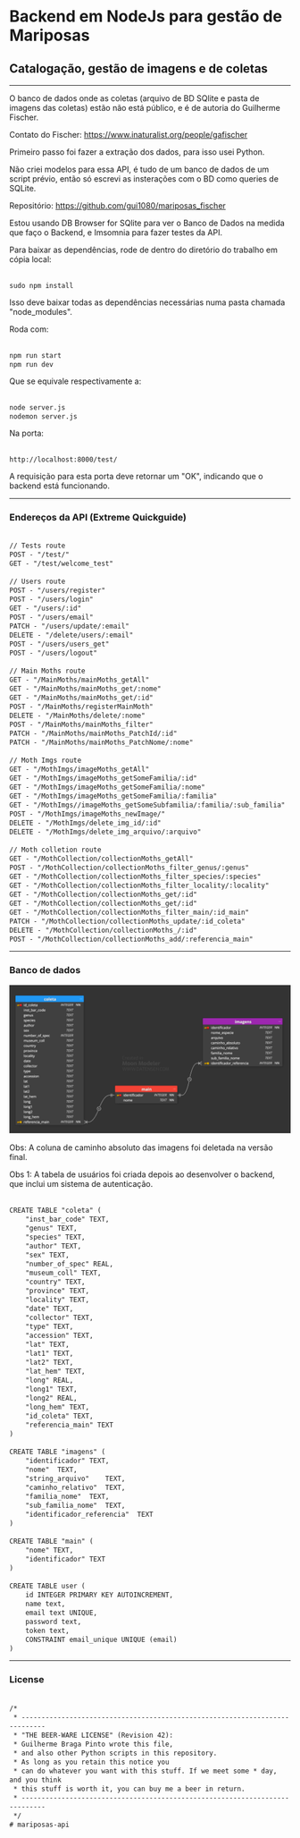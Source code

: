# Backend em NodeJs para gestão de Mariposas

## Catalogação, gestão de imagens e de coletas

----------------

O banco de dados onde as coletas (arquivo de BD SQlite e pasta de imagens das coletas) estão não está público, e é de autoria do Guilherme Fischer. 

Contato do Fischer: https://www.inaturalist.org/people/gafischer

Primeiro passo foi fazer a extração dos dados, para isso usei Python. 

Não criei modelos para essa API, é tudo de um banco de dados de um script prévio, então só escrevi as insterações com o BD como queries de SQLite.

Repositório: https://github.com/gui1080/mariposas_fischer

Estou usando DB Browser for SQlite para ver o Banco de Dados na medida que faço o Backend, e Imsomnia para fazer testes da API.

Para baixar as dependências, rode de dentro do diretório do trabalho em cópia local: 

```

sudo npm install

```

Isso deve baixar todas as dependências necessárias numa pasta chamada "node_modules". 

Roda com: 

```

npm run start
npm run dev

```

Que se equivale respectivamente a:

```

node server.js
nodemon server.js

```

Na porta: 

```

http://localhost:8000/test/

```

A requisição para esta porta deve retornar um "OK", indicando que o backend está funcionando.

----------------

### Endereços da API (Extreme Quickguide)

```

// Tests route
POST - "/test/"
GET - "/test/welcome_test"

// Users route
POST - "/users/register"
POST - "/users/login"
GET - "/users/:id"
POST - "/users/email"
PATCH - "/users/update/:email"
DELETE - "/delete/users/:email"
POST - "/users/users_get"
POST - "/users/logout"

// Main Moths route
GET - "/MainMoths/mainMoths_getAll"
GET - "/MainMoths/mainMoths_get/:nome"
GET - "/MainMoths/mainMoths_get/:id"
POST - "/MainMoths/registerMainMoth"
DELETE - "/MainMoths/delete/:nome"
POST - "/MainMoths/mainMoths_filter"
PATCH - "/MainMoths/mainMoths_PatchId/:id"
PATCH - "/MainMoths/mainMoths_PatchNome/:nome"

// Moth Imgs route
GET - "/MothImgs/imageMoths_getAll"
GET - "/MothImgs/imageMoths_getSomeFamilia/:id"
GET - "/MothImgs/imageMoths_getSomeFamilia/:nome"
GET - "/MothImgs/imageMoths_getSomeFamilia/:familia"
GET - "/MothImgs//imageMoths_getSomeSubfamilia/:familia/:sub_familia"
POST - "/MothImgs/imageMoths_newImage/"
DELETE - "/MothImgs/delete_img_id/:id"
DELETE - "/MothImgs/delete_img_arquivo/:arquivo"

// Moth colletion route
GET - "/MothCollection/collectionMoths_getAll"
POST - "/MothCollection/collectionMoths_filter_genus/:genus"
GET - "/MothCollection/collectionMoths_filter_species/:species"
GET - "/MothCollection/collectionMoths_filter_locality/:locality"
GET - "/MothCollection/collectionMoths_get/:id"
GET - "/MothCollection/collectionMoths_get/:id"
GET - "/MothCollection/collectionMoths_filter_main/:id_main"
PATCH - "/MothCollection/collectionMoths_update/:id_coleta"
DELETE - "/MothCollection/collectionMoths_/:id"
POST - "/MothCollection/collectionMoths_add/:referencia_main"

```

----------------

### Banco de dados

![The database](https://github.com/gui1080/mariposas_fischer/blob/master/bd.png?raw=true)

Obs: A coluna de caminho absoluto das imagens foi deletada na versão final.

Obs 1: A tabela de usuários foi criada depois ao desenvolver o backend, que inclui um sistema de autenticação.

```

CREATE TABLE "coleta" (
    "inst_bar_code" TEXT,
    "genus" TEXT,
    "species" TEXT,
    "author" TEXT,
    "sex" TEXT,
    "number_of_spec" REAL,
    "museum_coll" TEXT,
    "country" TEXT,
    "province" TEXT,
    "locality" TEXT,
    "date" TEXT,
    "collector" TEXT,
    "type" TEXT,
    "accession" TEXT,
    "lat" TEXT,
    "lat1" TEXT,
    "lat2" TEXT,
    "lat_hem" TEXT,
    "long" REAL,
    "long1" TEXT,
    "long2" REAL,
    "long_hem" TEXT,
    "id_coleta" TEXT,
    "referencia_main" TEXT
)

CREATE TABLE "imagens" (
	"identificador"	TEXT,
	"nome"	TEXT,
	"string_arquivo"	TEXT,
	"caminho_relativo"	TEXT,
	"familia_nome"	TEXT,
	"sub_familia_nome"	TEXT,
	"identificador_referencia"	TEXT
)

CREATE TABLE "main" (
    "nome" TEXT,
    "identificador" TEXT
)

CREATE TABLE user (
    id INTEGER PRIMARY KEY AUTOINCREMENT,
    name text, 
    email text UNIQUE, 
    password text, 
    token text, 
    CONSTRAINT email_unique UNIQUE (email)
)

```

----------------

### License

```

/*
 * ----------------------------------------------------------------------------
 * "THE BEER-WARE LICENSE" (Revision 42):
 * Guilherme Braga Pinto wrote this file, 
 * and also other Python scripts in this repository.  
 * As long as you retain this notice you
 * can do whatever you want with this stuff. If we meet some * day, and you think
 * this stuff is worth it, you can buy me a beer in return.   
 * ----------------------------------------------------------------------------
 */
#   m a r i p o s a s - a p i 
 
 